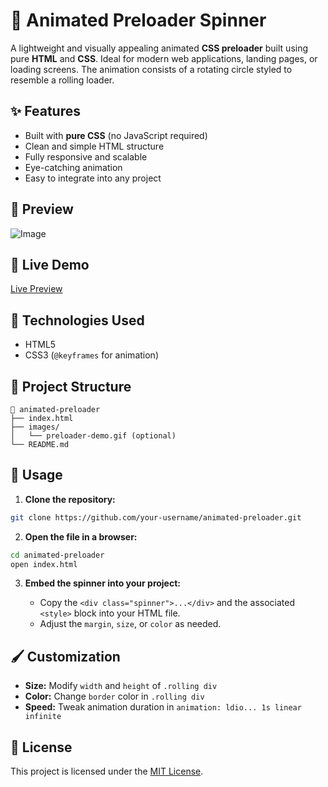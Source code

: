 

# 🔄 Animated Preloader Spinner

A lightweight and visually appealing animated **CSS preloader** built using pure **HTML** and **CSS**. Ideal for modern web applications, landing pages, or loading screens. The animation consists of a rotating circle styled to resemble a rolling loader.

## ✨ Features

* Built with **pure CSS** (no JavaScript required)
* Clean and simple HTML structure
* Fully responsive and scalable
* Eye-catching animation
* Easy to integrate into any project

## 📸 Preview
![Image](https://github.com/user-attachments/assets/0171e1e7-0786-4ae1-b703-82425ad50449) 


## 🚀 Live Demo

[Live Preview](#) <!-- Replace with GitHub Pages or any live deployment URL -->

## 🧱 Technologies Used

* HTML5
* CSS3 (`@keyframes` for animation)

## 📂 Project Structure

```
📁 animated-preloader
├── index.html
├── images/
│   └── preloader-demo.gif (optional)
└── README.md
```

## 🔧 Usage

1. **Clone the repository:**

```bash
git clone https://github.com/your-username/animated-preloader.git
```

2. **Open the file in a browser:**

```bash
cd animated-preloader
open index.html
```

3. **Embed the spinner into your project:**

   * Copy the `<div class="spinner">...</div>` and the associated `<style>` block into your HTML file.
   * Adjust the `margin`, `size`, or `color` as needed.

## 🖌️ Customization

* **Size:** Modify `width` and `height` of `.rolling div`
* **Color:** Change `border` color in `.rolling div`
* **Speed:** Tweak animation duration in `animation: ldio... 1s linear infinite`

## 📄 License

This project is licensed under the [MIT License](LICENSE).

